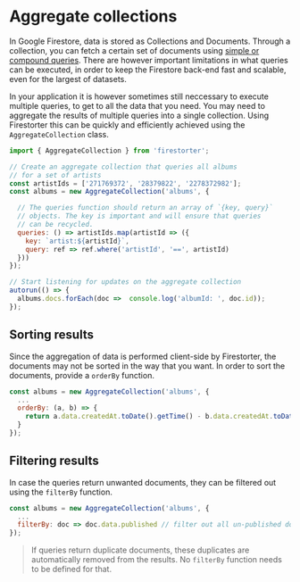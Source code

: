 # Aggregate collections

In Google Firestore, data is stored as Collections and Documents. Through a collection, you can fetch a certain set of documents using [simple or compound queries](https://firebase.google.com/docs/firestore/query-data/queries). There are however important limitations in what queries can be executed, in order to keep the Firestore back-end fast and scalable, even for the largest of datasets.

In your application it is however sometimes still neccessary to execute multiple queries, to get to all the data that you need. You may need to aggregate the results of multiple queries into a single collection. Using Firestorter this can be quickly and efficiently achieved using the `AggregateCollection` class.

```js
import { AggregateCollection } from 'firestorter';

// Create an aggregate collection that queries all albums
// for a set of artists
const artistIds = ['271769372', '28379822', '2278372982'];
const albums = new AggregateCollection('albums', {

  // The queries function should return an array of `{key, query}`
  // objects. The key is important and will ensure that queries
  // can be recycled.
  queries: () => artistIds.map(artistId => ({
    key: `artist:${artistId}`,
    query: ref => ref.where('artistId', '==', artistId)
  }))
});

// Start listening for updates on the aggregate collection
autorun(() => {
  albums.docs.forEach(doc =>  console.log('albumId: ', doc.id));
});
```


## Sorting results

Since the aggregation of data is performed client-side by Firestorter, the documents may not be sorted in the way that you want. In order to sort the documents, provide a `orderBy` function.

```js
const albums = new AggregateCollection('albums', {
  ...
  orderBy: (a, b) => {
    return a.data.createdAt.toDate().getTime() - b.data.createdAt.toDate().getTime();
  }
});
```



## Filtering results

In case the queries return unwanted documents, they can be filtered out using the `filterBy` function.

```js
const albums = new AggregateCollection('albums', {
  ...
  filterBy: doc => doc.data.published // filter out all un-published docs
});
```

> If queries return duplicate documents, these duplicates are automatically removed from the results. No `filterBy` function needs to be defined for that.



